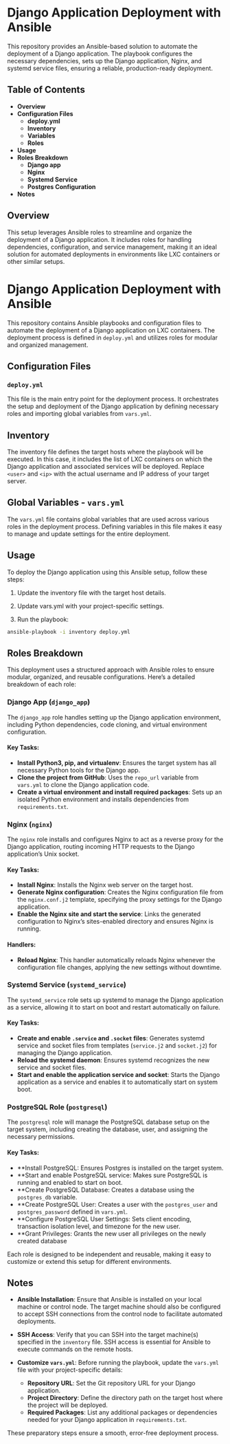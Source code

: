 # Django Application Deployment with Ansible

This repository provides an Ansible-based solution to automate the deployment of a Django application. The playbook configures the necessary dependencies, sets up the Django application, Nginx, and systemd service files, ensuring a reliable, production-ready deployment.

## Table of Contents

- **Overview**
- **Configuration Files**
    - **deploy.yml**
    - **Inventory**
    - **Variables**
    - **Roles**
- **Usage**
- **Roles Breakdown**
    - **Django app**
    - **Nginx**
    - **Systemd Service**
    - **Postgres Configuration**
- **Notes**

## Overview

This setup leverages Ansible roles to streamline and organize the deployment of a Django application. It includes roles for handling dependencies, configuration, and service management, making it an ideal solution for automated deployments in environments like LXC containers or other similar setups.

# Django Application Deployment with Ansible

This repository contains Ansible playbooks and configuration files to automate the deployment of a Django application on LXC containers. The deployment process is defined in `deploy.yml` and utilizes roles for modular and organized management.

## Configuration Files

### `deploy.yml`
This file is the main entry point for the deployment process. It orchestrates the setup and deployment of the Django application by defining necessary roles and importing global variables from `vars.yml`.

## Inventory

The inventory file defines the target hosts where the playbook will be executed. In this case, it includes the list of LXC containers on which the Django application and associated services will be deployed. Replace `<user>` and `<ip>` with the actual username and IP address of your target server.

## Global Variables - `vars.yml`

The `vars.yml` file contains global variables that are used across various roles in the deployment process. Defining variables in this file makes it easy to manage and update settings for the entire deployment.

## Usage

To deploy the Django application using this Ansible setup, follow these steps:

1. Update the inventory file with the target host details.

2. Update vars.yml with your project-specific settings.

3. Run the playbook:
```bash
ansible-playbook -i inventory deploy.yml
```
## Roles Breakdown

This deployment uses a structured approach with Ansible roles to ensure modular, organized, and reusable configurations. Here’s a detailed breakdown of each role:

### Django App (`django_app`)
The `django_app` role handles setting up the Django application environment, including Python dependencies, code cloning, and virtual environment configuration.

#### Key Tasks:
- **Install Python3, pip, and virtualenv**: Ensures the target system has all necessary Python tools for the Django app.
- **Clone the project from GitHub**: Uses the `repo_url` variable from `vars.yml` to clone the Django application code.
- **Create a virtual environment and install required packages**: Sets up an isolated Python environment and installs dependencies from `requirements.txt`.

### Nginx (`nginx`)
The `nginx` role installs and configures Nginx to act as a reverse proxy for the Django application, routing incoming HTTP requests to the Django application’s Unix socket.

#### Key Tasks:
- **Install Nginx**: Installs the Nginx web server on the target host.
- **Generate Nginx configuration**: Creates the Nginx configuration file from the `nginx.conf.j2` template, specifying the proxy settings for the Django application.
- **Enable the Nginx site and start the service**: Links the generated configuration to Nginx’s sites-enabled directory and ensures Nginx is running.

#### Handlers:
- **Reload Nginx**: This handler automatically reloads Nginx whenever the configuration file changes, applying the new settings without downtime.

### Systemd Service (`systemd_service`)
The `systemd_service` role sets up systemd to manage the Django application as a service, allowing it to start on boot and restart automatically on failure.

#### Key Tasks:
- **Create and enable `.service` and `.socket` files**: Generates systemd service and socket files from templates (`service.j2` and `socket.j2`) for managing the Django application.
- **Reload the systemd daemon**: Ensures systemd recognizes the new service and socket files.
- **Start and enable the application service and socket**: Starts the Django application as a service and enables it to automatically start on system boot.

### PostgreSQL Role (`postgresql`)
The `postgresql` role will manage the PostgreSQL database setup on the target system, including creating the database, user, and assigning the necessary permissions.

#### Key Tasks:
- **Install PostgreSQL: Ensures Postgres is installed on the target system.
- **Start and enable PostgreSQL service: Makes sure PostgreSQL is running and enabled to start on boot.
- **Create PostgreSQL Database: Creates a database using the `postgres_db` variable.
- **Create PostgreSQL User: Creates a user with the `postgres_user` and `postgres_password` defined in `vars.yml`.
- **Configure PostgreSQL User Settings: Sets client encoding, transaction isolation level, and timezone for the new user.
- **Grant Privileges: Grants the new user all privileges on the newly created database

Each role is designed to be independent and reusable, making it easy to customize or extend this setup for different environments.
## Notes

- **Ansible Installation**: Ensure that Ansible is installed on your local machine or control node. The target machine should also be configured to accept SSH connections from the control node to facilitate automated deployments.

- **SSH Access**: Verify that you can SSH into the target machine(s) specified in the `inventory` file. SSH access is essential for Ansible to execute commands on the remote hosts.

- **Customize `vars.yml`**: Before running the playbook, update the `vars.yml` file with your project-specific details:
  - **Repository URL**: Set the Git repository URL for your Django application.
  - **Project Directory**: Define the directory path on the target host where the project will be deployed.
  - **Required Packages**: List any additional packages or dependencies needed for your Django application in `requirements.txt`.

These preparatory steps ensure a smooth, error-free deployment process.

